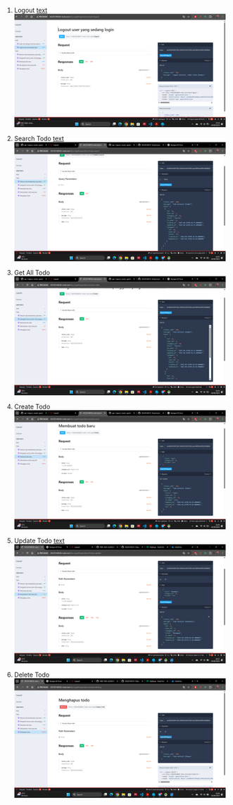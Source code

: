 1. Logout
[text](tugas12.md) ![text](screenshot/tugas12/Logout.png)


2. Search Todo
[text](tugas12.md) ![text](<screenshot/tugas12/Search todo.png>)

3. Get All Todo
![alt text](<screenshot/tugas12/Get All todo.png>)

4. Create Todo
![alt text](<screenshot/tugas12/Create todo.png>)

5. Update Todo
[text](tugas12.md) ![text](<screenshot/tugas12/Update todo.png>)

6. Delete Todo
![alt text](<screenshot/tugas12/Hapus todo.png>)